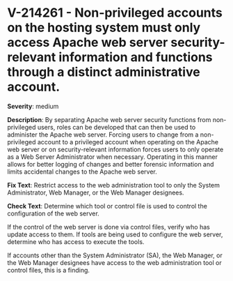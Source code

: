 # V-214261 - Non-privileged accounts on the hosting system must only access Apache web server security-relevant information and functions through a distinct administrative account.

**Severity**: medium

**Description**:
By separating Apache web server security functions from non-privileged users, roles can be developed that can then be used to administer the Apache web server. Forcing users to change from a non-privileged account to a privileged account when operating on the Apache web server or on security-relevant information forces users to only operate as a Web Server Administrator when necessary. Operating in this manner allows for better logging of changes and better forensic information and limits accidental changes to the Apache web server.

**Fix Text**:
Restrict access to the web administration tool to only the System Administrator, Web Manager, or the Web Manager designees.

**Check Text**:
Determine which tool or control file is used to control the configuration of the web server.

If the control of the web server is done via control files, verify who has update access to them. If tools are being used to configure the web server, determine who has access to execute the tools.

If accounts other than the System Administrator (SA), the Web Manager, or the Web Manager designees have access to the web administration tool or control files, this is a finding.
